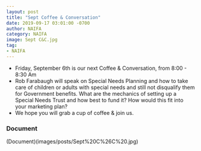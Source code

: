 ```yaml
---
layout: post
title: "Sept Coffee & Conversation"
date: 2019-09-17 03:01:00 -0700
author: NAIFA
category: NAIFA
image: Sept C&C.jpg
tag:
- NAIFA
---
```


 - Friday, September 6th is our next Coffee & Conversation, from 8:00 - 8:30 Am
 - Rob Farabaugh will speak on Special Needs Planning and how to take care of children or adults with special needs and still not disqualify them for Government benefits. What are the mechanics of setting up a Special Needs Trust and how best to fund it?  How would this fit into your marketing plan?
 - We hope you will grab a cup of coffee & join us.
 ### Document
 (Document)(images/posts/Sept%20C%26C%20.jpg)
